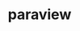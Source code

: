 ---
title: "paraview"
layout: cache
categories: [package, develop-2023-10-15]
meta: {"versions": ["5.11.2"], "compilers": ["gcc@=11.1.0", "gcc@=11.4.0", "gcc@=7.3.1", "gcc@=9.4.0"], "oss": ["amzn2", "ubuntu20.04"], "platforms": ["linux"], "targets": ["aarch64", "neoverse_n1", "neoverse_v1", "ppc64le", "x86_64_v3"], "stacks": ["aws-isc", "aws-isc-aarch64", "data-vis-sdk", "e4s", "e4s-neoverse_v1", "e4s-power", "e4s-rocm-external", "root"], "num_specs": 23, "num_specs_by_stack": {"aws-isc-aarch64": 2, "root": 23, "aws-isc": 1, "e4s-neoverse_v1": 4, "e4s-power": 2, "data-vis-sdk": 3, "e4s-rocm-external": 4, "e4s": 7}}
spec_details: [{"hash": "zvm7zznqgvdk3hilaqhst7tmwlejvllr", "compiler": "gcc@=7.3.1", "versions": ["5.11.2"], "os": "amzn2", "platform": "linux", "target": "aarch64", "variants": ["~adios2", "~advanced_debug", "build_edition=canonical", "build_system=cmake", "build_type=Release", "~catalyst", "~cuda", "+development_files", "~examples", "~eyedomelighting", "~fortran", "generator=ninja", "~hdf5", "~ipo", "+kits", "~libcatalyst", "+mpi", "+opengl2", "~osmesa", "~pagosa", "patches=02253c7,acb3805", "~python", "~qt", "~raytracing", "~rocm", "+shared", "~tbb", "use_vtkm=default", "~visitbridge"], "stacks": ["aws-isc-aarch64", "root"], "size": "-", "tarball": "https://binaries.spack.io/releases/develop-2023-10-15/build_cache/linux-amzn2-aarch64/gcc-7.3.1/paraview-5.11.2/linux-amzn2-aarch64-gcc-7.3.1-paraview-5.11.2-zvm7zznqgvdk3hilaqhst7tmwlejvllr.spack"}, {"hash": "5zr7ti3bom7vtjox6jwvmzltwczw2ggr", "compiler": "gcc@=7.3.1", "versions": ["5.11.2"], "os": "amzn2", "platform": "linux", "target": "neoverse_n1", "variants": ["~adios2", "~advanced_debug", "build_edition=canonical", "build_system=cmake", "build_type=Release", "~catalyst", "~cuda", "+development_files", "~examples", "~eyedomelighting", "~fortran", "generator=ninja", "~hdf5", "~ipo", "+kits", "~libcatalyst", "+mpi", "+opengl2", "~osmesa", "~pagosa", "patches=02253c7,acb3805", "~python", "~qt", "~raytracing", "~rocm", "+shared", "~tbb", "use_vtkm=default", "~visitbridge"], "stacks": ["aws-isc-aarch64", "root"], "size": "-", "tarball": "https://binaries.spack.io/releases/develop-2023-10-15/build_cache/linux-amzn2-neoverse_n1/gcc-7.3.1/paraview-5.11.2/linux-amzn2-neoverse_n1-gcc-7.3.1-paraview-5.11.2-5zr7ti3bom7vtjox6jwvmzltwczw2ggr.spack"}, {"hash": "awx75gtffk7glyna7ft76qps3ezcrl6p", "compiler": "gcc@=7.3.1", "versions": ["5.11.2"], "os": "amzn2", "platform": "linux", "target": "x86_64_v3", "variants": ["~adios2", "~advanced_debug", "build_edition=canonical", "build_system=cmake", "build_type=Release", "~catalyst", "~cuda", "+development_files", "~examples", "~eyedomelighting", "~fortran", "generator=ninja", "~hdf5", "~ipo", "+kits", "~libcatalyst", "+mpi", "+opengl2", "~osmesa", "~pagosa", "patches=02253c7,acb3805", "~python", "~qt", "~raytracing", "~rocm", "+shared", "~tbb", "use_vtkm=default", "~visitbridge"], "stacks": ["aws-isc", "root"], "size": "-", "tarball": "https://binaries.spack.io/releases/develop-2023-10-15/build_cache/linux-amzn2-x86_64_v3/gcc-7.3.1/paraview-5.11.2/linux-amzn2-x86_64_v3-gcc-7.3.1-paraview-5.11.2-awx75gtffk7glyna7ft76qps3ezcrl6p.spack"}, {"hash": "spsjrsvloaguzj26xmm2ia3ekwsszdxt", "compiler": "gcc@=11.4.0", "versions": ["5.11.2"], "os": "ubuntu20.04", "platform": "linux", "target": "neoverse_v1", "variants": ["+adios2", "~advanced_debug", "build_edition=canonical", "build_system=cmake", "build_type=Release", "+catalyst", "~cuda", "+development_files", "~examples", "~eyedomelighting", "~fortran", "generator=ninja", "+hdf5", "~ipo", "+kits", "+libcatalyst", "+mpi", "+opengl2", "+openpmd", "~osmesa", "~pagosa", "patches=02253c7,acb3805,b724e6a", "+python", "~qt", "~raytracing", "~rocm", "+shared", "~tbb", "use_vtkm=on", "~visitbridge"], "stacks": ["e4s-neoverse_v1", "root"], "size": "-", "tarball": "https://binaries.spack.io/releases/develop-2023-10-15/build_cache/linux-ubuntu20.04-neoverse_v1/gcc-11.4.0/paraview-5.11.2/linux-ubuntu20.04-neoverse_v1-gcc-11.4.0-paraview-5.11.2-spsjrsvloaguzj26xmm2ia3ekwsszdxt.spack"}, {"hash": "lt2g4irzu44ti3hmcoh4yl7dp5aeka4h", "compiler": "gcc@=11.4.0", "versions": ["5.11.2"], "os": "ubuntu20.04", "platform": "linux", "target": "neoverse_v1", "variants": ["~adios2", "~advanced_debug", "build_edition=canonical", "build_system=cmake", "build_type=Release", "~catalyst", "+cuda", "cuda_arch=80", "+development_files", "~examples", "~eyedomelighting", "~fortran", "generator=ninja", "~hdf5", "~ipo", "+kits", "~libcatalyst", "+mpi", "+opengl2", "~osmesa", "~pagosa", "patches=02253c7,acb3805", "~python", "~qt", "~raytracing", "~rocm", "+shared", "~tbb", "use_vtkm=default", "~visitbridge"], "stacks": ["e4s-neoverse_v1", "root"], "size": "-", "tarball": "https://binaries.spack.io/releases/develop-2023-10-15/build_cache/linux-ubuntu20.04-neoverse_v1/gcc-11.4.0/paraview-5.11.2/linux-ubuntu20.04-neoverse_v1-gcc-11.4.0-paraview-5.11.2-lt2g4irzu44ti3hmcoh4yl7dp5aeka4h.spack"}, {"hash": "xj62ogj7isqs5ft6l4phbbt222qqyejd", "compiler": "gcc@=11.4.0", "versions": ["5.11.2"], "os": "ubuntu20.04", "platform": "linux", "target": "neoverse_v1", "variants": ["~adios2", "~advanced_debug", "build_edition=canonical", "build_system=cmake", "build_type=Release", "~catalyst", "+cuda", "cuda_arch=75", "+development_files", "~examples", "~eyedomelighting", "~fortran", "generator=ninja", "~hdf5", "~ipo", "+kits", "~libcatalyst", "+mpi", "+opengl2", "~osmesa", "~pagosa", "patches=02253c7,acb3805", "~python", "~qt", "~raytracing", "~rocm", "+shared", "~tbb", "use_vtkm=default", "~visitbridge"], "stacks": ["e4s-neoverse_v1", "root"], "size": "-", "tarball": "https://binaries.spack.io/releases/develop-2023-10-15/build_cache/linux-ubuntu20.04-neoverse_v1/gcc-11.4.0/paraview-5.11.2/linux-ubuntu20.04-neoverse_v1-gcc-11.4.0-paraview-5.11.2-xj62ogj7isqs5ft6l4phbbt222qqyejd.spack"}, {"hash": "dtotp2wc6e4vd2mtlgef3osuv5azmlmr", "compiler": "gcc@=11.4.0", "versions": ["5.11.2"], "os": "ubuntu20.04", "platform": "linux", "target": "neoverse_v1", "variants": ["~adios2", "~advanced_debug", "build_edition=canonical", "build_system=cmake", "build_type=Release", "~catalyst", "~cuda", "+development_files", "~examples", "~eyedomelighting", "~fortran", "generator=ninja", "~hdf5", "~ipo", "+kits", "~libcatalyst", "+mpi", "+opengl2", "~osmesa", "~pagosa", "patches=02253c7,acb3805", "~python", "~qt", "~raytracing", "~rocm", "+shared", "~tbb", "use_vtkm=default", "~visitbridge"], "stacks": ["e4s-neoverse_v1", "root"], "size": "-", "tarball": "https://binaries.spack.io/releases/develop-2023-10-15/build_cache/linux-ubuntu20.04-neoverse_v1/gcc-11.4.0/paraview-5.11.2/linux-ubuntu20.04-neoverse_v1-gcc-11.4.0-paraview-5.11.2-dtotp2wc6e4vd2mtlgef3osuv5azmlmr.spack"}, {"hash": "tgc3g23czf4ljqvpmbtq64ypd4zyok2r", "compiler": "gcc@=9.4.0", "versions": ["5.11.2"], "os": "ubuntu20.04", "platform": "linux", "target": "ppc64le", "variants": ["~adios2", "~advanced_debug", "build_edition=canonical", "build_system=cmake", "build_type=Release", "~catalyst", "+cuda", "cuda_arch=70", "+development_files", "~examples", "~eyedomelighting", "~fortran", "generator=ninja", "~hdf5", "~ipo", "+kits", "~libcatalyst", "+mpi", "+opengl2", "~osmesa", "~pagosa", "patches=02253c7,acb3805", "~python", "~qt", "~raytracing", "~rocm", "+shared", "~tbb", "use_vtkm=default", "~visitbridge"], "stacks": ["root", "e4s-power"], "size": "-", "tarball": "https://binaries.spack.io/releases/develop-2023-10-15/build_cache/linux-ubuntu20.04-ppc64le/gcc-9.4.0/paraview-5.11.2/linux-ubuntu20.04-ppc64le-gcc-9.4.0-paraview-5.11.2-tgc3g23czf4ljqvpmbtq64ypd4zyok2r.spack"}, {"hash": "iq5dnlfwofqzzdkbcwgmvnpuynyzt67a", "compiler": "gcc@=9.4.0", "versions": ["5.11.2"], "os": "ubuntu20.04", "platform": "linux", "target": "ppc64le", "variants": ["~adios2", "~advanced_debug", "build_edition=canonical", "build_system=cmake", "build_type=Release", "~catalyst", "~cuda", "+development_files", "~examples", "~eyedomelighting", "~fortran", "generator=ninja", "~hdf5", "~ipo", "+kits", "~libcatalyst", "+mpi", "+opengl2", "~osmesa", "~pagosa", "patches=02253c7,acb3805", "~python", "~qt", "~raytracing", "~rocm", "+shared", "~tbb", "use_vtkm=default", "~visitbridge"], "stacks": ["root", "e4s-power"], "size": "-", "tarball": "https://binaries.spack.io/releases/develop-2023-10-15/build_cache/linux-ubuntu20.04-ppc64le/gcc-9.4.0/paraview-5.11.2/linux-ubuntu20.04-ppc64le-gcc-9.4.0-paraview-5.11.2-iq5dnlfwofqzzdkbcwgmvnpuynyzt67a.spack"}, {"hash": "d33j2cd2wkuf7qhtwpsgw5ijavzqvdrg", "compiler": "gcc@=11.1.0", "versions": ["5.11.2"], "os": "ubuntu20.04", "platform": "linux", "target": "x86_64_v3", "variants": ["+adios2", "~advanced_debug", "build_edition=canonical", "build_system=cmake", "build_type=Release", "+catalyst", "~cuda", "+development_files", "~examples", "~eyedomelighting", "~fortran", "generator=ninja", "+hdf5", "~ipo", "+kits", "+libcatalyst", "+mpi", "+opengl2", "+openpmd", "~osmesa", "~pagosa", "patches=02253c7,acb3805,b724e6a", "+python", "+qt", "+raytracing", "~rocm", "+shared", "~tbb", "use_vtkm=on", "~visitbridge"], "stacks": ["root", "data-vis-sdk"], "size": "-", "tarball": "https://binaries.spack.io/releases/develop-2023-10-15/build_cache/linux-ubuntu20.04-x86_64_v3/gcc-11.1.0/paraview-5.11.2/linux-ubuntu20.04-x86_64_v3-gcc-11.1.0-paraview-5.11.2-d33j2cd2wkuf7qhtwpsgw5ijavzqvdrg.spack"}, {"hash": "dh66xnzxn75xnp3q7iuyfhf5wccspvbk", "compiler": "gcc@=11.1.0", "versions": ["5.11.2"], "os": "ubuntu20.04", "platform": "linux", "target": "x86_64_v3", "variants": ["+adios2", "~advanced_debug", "build_edition=canonical", "build_system=cmake", "build_type=Release", "+catalyst", "~cuda", "+development_files", "~examples", "~eyedomelighting", "~fortran", "generator=ninja", "+hdf5", "~ipo", "+kits", "+libcatalyst", "+mpi", "+opengl2", "+openpmd", "~osmesa", "~pagosa", "patches=02253c7,acb3805,b724e6a", "+python", "~qt", "+raytracing", "~rocm", "+shared", "~tbb", "use_vtkm=on", "~visitbridge"], "stacks": ["root", "data-vis-sdk"], "size": "-", "tarball": "https://binaries.spack.io/releases/develop-2023-10-15/build_cache/linux-ubuntu20.04-x86_64_v3/gcc-11.1.0/paraview-5.11.2/linux-ubuntu20.04-x86_64_v3-gcc-11.1.0-paraview-5.11.2-dh66xnzxn75xnp3q7iuyfhf5wccspvbk.spack"}, {"hash": "mdocrfrtxrn3laj52jzgkpiperebg2ji", "compiler": "gcc@=11.1.0", "versions": ["5.11.2"], "os": "ubuntu20.04", "platform": "linux", "target": "x86_64_v3", "variants": ["+adios2", "~advanced_debug", "build_edition=canonical", "build_system=cmake", "build_type=Release", "+catalyst", "~cuda", "+development_files", "~examples", "~eyedomelighting", "~fortran", "generator=ninja", "+hdf5", "~ipo", "+kits", "+libcatalyst", "+mpi", "+opengl2", "+openpmd", "+osmesa", "~pagosa", "patches=02253c7,acb3805,b724e6a", "+python", "~qt", "+raytracing", "~rocm", "+shared", "~tbb", "use_vtkm=on", "~visitbridge"], "stacks": ["root", "data-vis-sdk"], "size": "-", "tarball": "https://binaries.spack.io/releases/develop-2023-10-15/build_cache/linux-ubuntu20.04-x86_64_v3/gcc-11.1.0/paraview-5.11.2/linux-ubuntu20.04-x86_64_v3-gcc-11.1.0-paraview-5.11.2-mdocrfrtxrn3laj52jzgkpiperebg2ji.spack"}, {"hash": "yiuustk5jyfk36z4uu4jdjddardiilfj", "compiler": "gcc@=11.4.0", "versions": ["5.11.2"], "os": "ubuntu20.04", "platform": "linux", "target": "x86_64_v3", "variants": ["~adios2", "~advanced_debug", "amdgpu_target=gfx90a", "build_edition=canonical", "build_system=cmake", "build_type=Release", "+catalyst", "~cuda", "+development_files", "~examples", "~eyedomelighting", "~fortran", "generator=ninja", "+hdf5", "~ipo", "+kits", "+libcatalyst", "+mpi", "+opengl2", "+openpmd", "+osmesa", "~pagosa", "patches=02253c7,acb3805,b724e6a", "+python", "~qt", "~raytracing", "+rocm", "+shared", "~tbb", "use_vtkm=on", "~visitbridge"], "stacks": ["root", "e4s-rocm-external"], "size": "-", "tarball": "https://binaries.spack.io/releases/develop-2023-10-15/build_cache/linux-ubuntu20.04-x86_64_v3/gcc-11.4.0/paraview-5.11.2/linux-ubuntu20.04-x86_64_v3-gcc-11.4.0-paraview-5.11.2-yiuustk5jyfk36z4uu4jdjddardiilfj.spack"}, {"hash": "c2lgznnxeiubc2woqgmelbvpiszcnqlb", "compiler": "gcc@=11.4.0", "versions": ["5.11.2"], "os": "ubuntu20.04", "platform": "linux", "target": "x86_64_v3", "variants": ["~adios2", "~advanced_debug", "amdgpu_target=gfx90a", "build_edition=canonical", "build_system=cmake", "build_type=Release", "+catalyst", "~cuda", "+development_files", "~examples", "~eyedomelighting", "~fortran", "generator=ninja", "+hdf5", "~ipo", "+kits", "+libcatalyst", "+mpi", "+opengl2", "+openpmd", "+osmesa", "~pagosa", "patches=02253c7,acb3805,b724e6a", "+python", "~qt", "~raytracing", "+rocm", "+shared", "~tbb", "use_vtkm=on", "~visitbridge"], "stacks": ["root", "e4s"], "size": "-", "tarball": "https://binaries.spack.io/releases/develop-2023-10-15/build_cache/linux-ubuntu20.04-x86_64_v3/gcc-11.4.0/paraview-5.11.2/linux-ubuntu20.04-x86_64_v3-gcc-11.4.0-paraview-5.11.2-c2lgznnxeiubc2woqgmelbvpiszcnqlb.spack"}, {"hash": "faiub7uscn6m3fghpudymqexxskpy3oe", "compiler": "gcc@=11.4.0", "versions": ["5.11.2"], "os": "ubuntu20.04", "platform": "linux", "target": "x86_64_v3", "variants": ["~adios2", "~advanced_debug", "amdgpu_target=gfx908", "build_edition=canonical", "build_system=cmake", "build_type=Release", "+catalyst", "~cuda", "+development_files", "~examples", "~eyedomelighting", "~fortran", "generator=ninja", "+hdf5", "~ipo", "+kits", "+libcatalyst", "+mpi", "+opengl2", "+openpmd", "+osmesa", "~pagosa", "patches=02253c7,acb3805,b724e6a", "+python", "~qt", "~raytracing", "+rocm", "+shared", "~tbb", "use_vtkm=on", "~visitbridge"], "stacks": ["root", "e4s-rocm-external"], "size": "-", "tarball": "https://binaries.spack.io/releases/develop-2023-10-15/build_cache/linux-ubuntu20.04-x86_64_v3/gcc-11.4.0/paraview-5.11.2/linux-ubuntu20.04-x86_64_v3-gcc-11.4.0-paraview-5.11.2-faiub7uscn6m3fghpudymqexxskpy3oe.spack"}, {"hash": "et2yeladqrfvx5wvdfvrjes3amc5fboo", "compiler": "gcc@=11.4.0", "versions": ["5.11.2"], "os": "ubuntu20.04", "platform": "linux", "target": "x86_64_v3", "variants": ["+adios2", "~advanced_debug", "build_edition=canonical", "build_system=cmake", "build_type=Release", "+catalyst", "~cuda", "+development_files", "~examples", "~eyedomelighting", "~fortran", "generator=ninja", "+hdf5", "~ipo", "+kits", "+libcatalyst", "+mpi", "+opengl2", "+openpmd", "+osmesa", "~pagosa", "patches=02253c7,acb3805,b724e6a", "+python", "~qt", "~raytracing", "~rocm", "+shared", "~tbb", "use_vtkm=on", "~visitbridge"], "stacks": ["root", "e4s"], "size": "-", "tarball": "https://binaries.spack.io/releases/develop-2023-10-15/build_cache/linux-ubuntu20.04-x86_64_v3/gcc-11.4.0/paraview-5.11.2/linux-ubuntu20.04-x86_64_v3-gcc-11.4.0-paraview-5.11.2-et2yeladqrfvx5wvdfvrjes3amc5fboo.spack"}, {"hash": "gfyfmagyt3kpvsnnbw4wl37qpzj2vtet", "compiler": "gcc@=11.4.0", "versions": ["5.11.2"], "os": "ubuntu20.04", "platform": "linux", "target": "x86_64_v3", "variants": ["~adios2", "~advanced_debug", "amdgpu_target=gfx908", "build_edition=canonical", "build_system=cmake", "build_type=Release", "+catalyst", "~cuda", "+development_files", "~examples", "~eyedomelighting", "~fortran", "generator=ninja", "+hdf5", "~ipo", "+kits", "+libcatalyst", "+mpi", "+opengl2", "+openpmd", "+osmesa", "~pagosa", "patches=02253c7,acb3805,b724e6a", "+python", "~qt", "~raytracing", "+rocm", "+shared", "~tbb", "use_vtkm=on", "~visitbridge"], "stacks": ["root", "e4s"], "size": "-", "tarball": "https://binaries.spack.io/releases/develop-2023-10-15/build_cache/linux-ubuntu20.04-x86_64_v3/gcc-11.4.0/paraview-5.11.2/linux-ubuntu20.04-x86_64_v3-gcc-11.4.0-paraview-5.11.2-gfyfmagyt3kpvsnnbw4wl37qpzj2vtet.spack"}, {"hash": "3v2e2xleyxzhgdyd2xwgh5nzxonri2lx", "compiler": "gcc@=11.4.0", "versions": ["5.11.2"], "os": "ubuntu20.04", "platform": "linux", "target": "x86_64_v3", "variants": ["+adios2", "~advanced_debug", "build_edition=canonical", "build_system=cmake", "build_type=Release", "+catalyst", "+cuda", "cuda_arch=80", "+development_files", "~examples", "~eyedomelighting", "~fortran", "generator=ninja", "+hdf5", "~ipo", "+kits", "+libcatalyst", "+mpi", "+opengl2", "+openpmd", "+osmesa", "~pagosa", "patches=02253c7,acb3805,b724e6a", "+python", "~qt", "~raytracing", "~rocm", "+shared", "~tbb", "use_vtkm=on", "~visitbridge"], "stacks": ["root", "e4s"], "size": "-", "tarball": "https://binaries.spack.io/releases/develop-2023-10-15/build_cache/linux-ubuntu20.04-x86_64_v3/gcc-11.4.0/paraview-5.11.2/linux-ubuntu20.04-x86_64_v3-gcc-11.4.0-paraview-5.11.2-3v2e2xleyxzhgdyd2xwgh5nzxonri2lx.spack"}, {"hash": "nhqylijscnnmdcabvb6n65zydxaigi55", "compiler": "gcc@=11.4.0", "versions": ["5.11.2"], "os": "ubuntu20.04", "platform": "linux", "target": "x86_64_v3", "variants": ["~adios2", "~advanced_debug", "amdgpu_target=gfx90a", "build_edition=canonical", "build_system=cmake", "build_type=Release", "~catalyst", "~cuda", "+development_files", "~examples", "~eyedomelighting", "~fortran", "generator=ninja", "~hdf5", "~ipo", "+kits", "~libcatalyst", "+mpi", "+opengl2", "+osmesa", "~pagosa", "patches=02253c7,acb3805", "~python", "~qt", "~raytracing", "+rocm", "+shared", "~tbb", "use_vtkm=default", "~visitbridge"], "stacks": ["root", "e4s"], "size": "-", "tarball": "https://binaries.spack.io/releases/develop-2023-10-15/build_cache/linux-ubuntu20.04-x86_64_v3/gcc-11.4.0/paraview-5.11.2/linux-ubuntu20.04-x86_64_v3-gcc-11.4.0-paraview-5.11.2-nhqylijscnnmdcabvb6n65zydxaigi55.spack"}, {"hash": "sma4wsgzuji3jqk636wlp4hwipvkk7xh", "compiler": "gcc@=11.4.0", "versions": ["5.11.2"], "os": "ubuntu20.04", "platform": "linux", "target": "x86_64_v3", "variants": ["~adios2", "~advanced_debug", "amdgpu_target=gfx908", "build_edition=canonical", "build_system=cmake", "build_type=Release", "~catalyst", "~cuda", "+development_files", "~examples", "~eyedomelighting", "~fortran", "generator=ninja", "~hdf5", "~ipo", "+kits", "~libcatalyst", "+mpi", "+opengl2", "+osmesa", "~pagosa", "patches=02253c7,acb3805", "~python", "~qt", "~raytracing", "+rocm", "+shared", "~tbb", "use_vtkm=default", "~visitbridge"], "stacks": ["root", "e4s"], "size": "-", "tarball": "https://binaries.spack.io/releases/develop-2023-10-15/build_cache/linux-ubuntu20.04-x86_64_v3/gcc-11.4.0/paraview-5.11.2/linux-ubuntu20.04-x86_64_v3-gcc-11.4.0-paraview-5.11.2-sma4wsgzuji3jqk636wlp4hwipvkk7xh.spack"}, {"hash": "hiy7sbrvtffszaew6wetkb5ff77umgmc", "compiler": "gcc@=11.4.0", "versions": ["5.11.2"], "os": "ubuntu20.04", "platform": "linux", "target": "x86_64_v3", "variants": ["~adios2", "~advanced_debug", "build_edition=canonical", "build_system=cmake", "build_type=Release", "~catalyst", "~cuda", "+development_files", "~examples", "~eyedomelighting", "~fortran", "generator=ninja", "~hdf5", "~ipo", "+kits", "~libcatalyst", "+mpi", "+opengl2", "+osmesa", "~pagosa", "patches=02253c7,acb3805", "~python", "~qt", "~raytracing", "~rocm", "+shared", "~tbb", "use_vtkm=default", "~visitbridge"], "stacks": ["root", "e4s"], "size": "-", "tarball": "https://binaries.spack.io/releases/develop-2023-10-15/build_cache/linux-ubuntu20.04-x86_64_v3/gcc-11.4.0/paraview-5.11.2/linux-ubuntu20.04-x86_64_v3-gcc-11.4.0-paraview-5.11.2-hiy7sbrvtffszaew6wetkb5ff77umgmc.spack"}, {"hash": "554ful2drvuaaxfzyaje7i7xbnqgkgrf", "compiler": "gcc@=11.4.0", "versions": ["5.11.2"], "os": "ubuntu20.04", "platform": "linux", "target": "x86_64_v3", "variants": ["~adios2", "~advanced_debug", "amdgpu_target=gfx90a", "build_edition=canonical", "build_system=cmake", "build_type=Release", "~catalyst", "~cuda", "+development_files", "~examples", "~eyedomelighting", "~fortran", "generator=ninja", "~hdf5", "~ipo", "+kits", "~libcatalyst", "+mpi", "+opengl2", "+osmesa", "~pagosa", "patches=02253c7,acb3805", "~python", "~qt", "~raytracing", "+rocm", "+shared", "~tbb", "use_vtkm=default", "~visitbridge"], "stacks": ["root", "e4s-rocm-external"], "size": "-", "tarball": "https://binaries.spack.io/releases/develop-2023-10-15/build_cache/linux-ubuntu20.04-x86_64_v3/gcc-11.4.0/paraview-5.11.2/linux-ubuntu20.04-x86_64_v3-gcc-11.4.0-paraview-5.11.2-554ful2drvuaaxfzyaje7i7xbnqgkgrf.spack"}, {"hash": "qpcwwafei3gzifuuzgg2x2yeqt3tt7dm", "compiler": "gcc@=11.4.0", "versions": ["5.11.2"], "os": "ubuntu20.04", "platform": "linux", "target": "x86_64_v3", "variants": ["~adios2", "~advanced_debug", "amdgpu_target=gfx908", "build_edition=canonical", "build_system=cmake", "build_type=Release", "~catalyst", "~cuda", "+development_files", "~examples", "~eyedomelighting", "~fortran", "generator=ninja", "~hdf5", "~ipo", "+kits", "~libcatalyst", "+mpi", "+opengl2", "+osmesa", "~pagosa", "patches=02253c7,acb3805", "~python", "~qt", "~raytracing", "+rocm", "+shared", "~tbb", "use_vtkm=default", "~visitbridge"], "stacks": ["root", "e4s-rocm-external"], "size": "-", "tarball": "https://binaries.spack.io/releases/develop-2023-10-15/build_cache/linux-ubuntu20.04-x86_64_v3/gcc-11.4.0/paraview-5.11.2/linux-ubuntu20.04-x86_64_v3-gcc-11.4.0-paraview-5.11.2-qpcwwafei3gzifuuzgg2x2yeqt3tt7dm.spack"}]
---